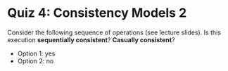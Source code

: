 # Quiz 4: Consistency Models 2

Consider the following sequence of operations (see lecture slides). Is this execution **sequentially consistent**? **Casually consistent**?

- Option 1: yes
- Option 2: no
